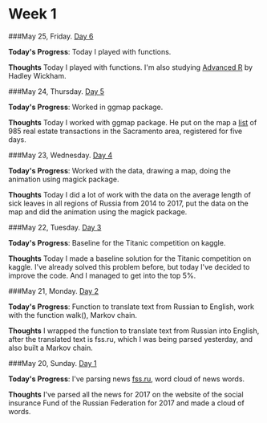 # Week 1

###May 25, Friday. [Day 6](Day_6)

**Today's Progress**: Today I played with functions.

**Thoughts** Today I played with functions. I'm also studying [Advanced R](http://adv-r.had.co.nz/) by Hadley Wickham.

###May 24, Thursday. [Day 5](Day_5)

**Today's Progress**: Worked in ggmap package.

**Thoughts** Today I worked with ggmap package. He put on the map a [list](https://support.spatialkey.com/spatialkey-sample-csv-data/) of 985 real estate transactions in the Sacramento area, registered for five days.

###May 23, Wednesday. [Day 4](Day_4)

**Today's Progress**: Worked with the data, drawing a map, doing the animation using magick package.

**Thoughts** Today I did a lot of work with the data on the average length of sick leaves in all regions of Russia from 2014 to 2017, put the data on the map and did the animation using the magick package.

###May 22, Tuesday. [Day 3](Day_3)

**Today's Progress**: Baseline for the Titanic competition on kaggle.

**Thoughts** Today I made a baseline solution for the Titanic competition on kaggle. I've already solved this problem before, but today I've decided to improve the code. And I managed to get into the top 5%.

###May 21, Monday. [Day 2](Day_2)

**Today's Progress**: Function to translate text from Russian to English, work with the function walk(), Markov chain.

**Thoughts** I wrapped the function to translate text from Russian into English, after the translated text is fss.ru, which I was being parsed yesterday, and also built a Markov chain.

###May 20, Sunday. [Day 1](Day_1)

**Today's Progress**: I've parsing news [fss.ru](https://www.fss.ru), word cloud of news words.

**Thoughts** I've parsed all the news for 2017 on the website of the social insurance Fund of the Russian Federation for 2017 and made a cloud of words.